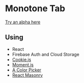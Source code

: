 # Monotone Tab

[Try an alpha here](https://tsuna2221.github.io/Monotone-Tab/) 

## Using

+ React
+ Firebase Auth and Cloud Storage
+ [Cookie.js](https://github.com/js-cookie/js-cookie) 
+ [Moment.js](https://momentjs.com/)
+ [A Color Picker](https://narsenico.github.io/a-color-picker/)
+ [React Masonry](https://github.com/eiriklv/react-masonry-component)
